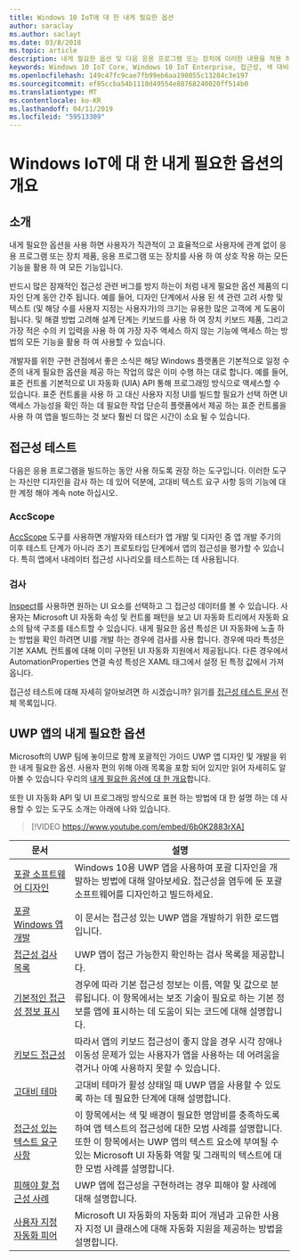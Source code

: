 ```yaml
---
title: Windows 10 IoT에 대 한 내게 필요한 옵션
author: saraclay
ms.author: saclayt
ms.date: 03/8/2018
ms.topic: article
description: 내게 필요한 옵션 및 다음 응용 프로그램 또는 장치에 이러한 내용을 적용 하는 방법에 알아봅니다.
keywords: Windows 10 IoT Core, Windows 10 IoT Enterprise, 접근성, 색 대비
ms.openlocfilehash: 149c47fc9cae7fb99eb6aa190055c13284c3e197
ms.sourcegitcommit: ef85ccba54b1118d49554e88768240020ff514b0
ms.translationtype: MT
ms.contentlocale: ko-KR
ms.lasthandoff: 04/11/2019
ms.locfileid: "59513309"
---
```

# <a name="an-overview-of-accessibility-for-windows-iot"></a>Windows IoT에 대 한 내게 필요한 옵션의 개요 
 
## <a name="introduction"></a>소개 
내게 필요한 옵션을 사용 하면 사용자가 직관적이 고 효율적으로 사용자에 관계 없이 응용 프로그램 또는 장치 제품, 응용 프로그램 또는 장치를 사용 하 여 상호 작용 하는 모든 기능을 활용 하 여 모든 기능입니다. 
 
반드시 많은 잠재적인 접근성 관련 버그를 방지 하는이 처럼 내게 필요한 옵션 제품의 디자인 단계 동안 간주 됩니다. 예를 들어, 디자인 단계에서 사용 된 색 관련 고려 사항 및 텍스트 (및 해당 수를 사용자 지정는 사용자가)의 크기는 유용한 많은 고객에 게 도움이 됩니다. 및 해결 방법 고려해 설계 단계는 키보드를 사용 하 여 장치 키보드 제품, 그리고 가장 적은 수의 키 입력을 사용 하 여 가장 자주 액세스 하지 않는 기능에 액세스 하는 방법의 모든 기능을 활용 하 여 사용할 수 있습니다.  
 
개발자를 위한 구현 관점에서 좋은 소식은 해당 Windows 플랫폼은 기본적으로 일정 수준의 내게 필요한 옵션을 제공 하는 작업의 많은 이미 수행 하는 대로 합니다. 예를 들어, 표준 컨트롤 기본적으로 UI 자동화 (UIA) API 통해 프로그래밍 방식으로 액세스할 수 있습니다. 표준 컨트롤을 사용 하 고 대신 사용자 지정 UI를 빌드할 필요가 선택 하면 UI 액세스 가능성을 확인 하는 데 필요한 작업 단순히 플랫폼에서 제공 하는 표준 컨트롤을 사용 하 여 앱을 빌드하는 것 보다 훨씬 더 많은 시간이 소요 될 수 있습니다. 

## <a name="accessibility-testing"></a>접근성 테스트
다음은 응용 프로그램을 빌드하는 동안 사용 하도록 권장 하는 도구입니다. 이러한 도구는 자신만 디자인을 감사 하는 데 있어 덕분에, 고대비 텍스트 요구 사항 등의 기능에 대 한 계정 해야 계속 note 하십시오.

### <a name="accscope"></a>AccScope
[AccScope](https://msdn.microsoft.com/library/windows/desktop/Dn433239) 도구를 사용하면 개발자와 테스터가 앱 개발 및 디자인 중 앱 개발 주기의 이후 테스트 단계가 아니라 초기 프로토타입 단계에서 앱의 접근성을 평가할 수 있습니다. 특히 앱에서 내레이터 접근성 시나리오를 테스트하는 데 사용됩니다.

### <a name="inspect"></a>검사
[Inspect](https://msdn.microsoft.com/library/windows/desktop/Dd318521)를 사용하면 원하는 UI 요소를 선택하고 그 접근성 데이터를 볼 수 있습니다. 사용자는 Microsoft UI 자동화 속성 및 컨트롤 패턴을 보고 UI 자동화 트리에서 자동화 요소의 탐색 구조를 테스트할 수 있습니다. 내게 필요한 옵션 특성은 UI 자동화에 노출 하는 방법을 확인 하려면 UI를 개발 하는 경우에 검사를 사용 합니다. 경우에 따라 특성은 기본 XAML 컨트롤에 대해 이미 구현된 UI 자동화 지원에서 제공됩니다. 다른 경우에서 AutomationProperties 연결 속성 특성은 XAML 태그에서 설정 된 특정 값에서 가져옵니다.

접근성 테스트에 대해 자세히 알아보려면 하 시겠습니까? 읽기를 [접근성 테스트 문서](https://docs.microsoft.com/windows/uwp/design/accessibility/accessibility-testing#inspect) 전체 목록입니다.
 
 
## <a name="accessibility-in-uwp-apps"></a>UWP 앱의 내게 필요한 옵션 
Microsoft의 UWP 팀에 놓이므로 함께 포괄적인 가이드 UWP 앱 디자인 및 개발을 위한 내게 필요한 옵션. 사용자 편의 위해 아래 목록을 포함 되어 있지만 읽어 자세히도 알아볼 수 있습니다 우리의 [내게 필요한 옵션에 대 한 개요](https://docs.microsoft.com/windows/uwp/design/accessibility/accessibility-overview)합니다. 
 
또한 UI 자동화 API 및 UI 프로그래밍 방식으로 표현 하는 방법에 대 한 설명 하는 데 사용할 수 있는 도구도 소개는 아래에 나와 있습니다. 
 
> [!VIDEO https://www.youtube.com/embed/6b0K2883rXA]

 
| 문서 | 설명 | 
|---------|-------------| 
| [포괄 소프트웨어 디자인](https://docs.microsoft.com/windows/uwp/design/accessibility/designing-inclusive-software) | Windows 10용 UWP 앱을 사용하여 포괄 디자인을 개발하는 방법에 대해 알아보세요.  접근성을 염두에 둔 포괄 소프트웨어를 디자인하고 빌드하세요. | 
| [포괄 Windows 앱 개발](https://docs.microsoft.com/windows/uwp/design/accessibility/developing-inclusive-windows-apps) | 이 문서는 접근성 있는 UWP 앱을 개발하기 위한 로드맵입니다. | 
| [접근성 검사 목록](https://docs.microsoft.com/windows/uwp/design/accessibility/accessibility-checklist) | UWP 앱이 접근 가능한지 확인하는 검사 목록을 제공합니다. | 
| [기본적인 접근성 정보 표시](https://docs.microsoft.com/windows/uwp/design/accessibility/basic-accessibility-information) | 경우에 따라 기본 접근성 정보는 이름, 역할 및 값으로 분류됩니다. 이 항목에서는 보조 기술이 필요로 하는 기본 정보를 앱에 표시하는 데 도움이 되는 코드에 대해 설명합니다. | 
| [키보드 접근성](https://docs.microsoft.com/windows/uwp/design/accessibility/keyboard-accessibility) | 따라서 앱의 키보드 접근성이 좋지 않을 경우 시각 장애나 이동성 문제가 있는 사용자가 앱을 사용하는 데 어려움을 겪거나 아예 사용하지 못할 수 있습니다. | 
| [고대비 테마](https://docs.microsoft.com/windows/uwp/design/accessibility/high-contrast-themes) | 고대비 테마가 활성 상태일 때 UWP 앱을 사용할 수 있도록 하는 데 필요한 단계에 대해 설명합니다. | 
| [접근성 있는 텍스트 요구 사항](https://docs.microsoft.com/windows/uwp/design/accessibility/accessible-text-requirements) | 이 항목에서는 색 및 배경이 필요한 명암비를 충족하도록 하여 앱 텍스트의 접근성에 대한 모범 사례를 설명합니다. 또한 이 항목에서는 UWP 앱의 텍스트 요소에 부여될 수 있는 Microsoft UI 자동화 역할 및 그래픽의 텍스트에 대한 모범 사례를 설명합니다. | 
| [피해야 할 접근성 사례](https://docs.microsoft.com/windows/uwp/design/accessibility/practices-to-avoid) | UWP 앱에 접근성을 구현하려는 경우 피해야 할 사례에 대해 설명합니다. | 
| [사용자 지정 자동화 피어](https://docs.microsoft.com/windows/uwp/design/accessibility/custom-automation-peers) | Microsoft UI 자동화의 자동화 피어 개념과 고유한 사용자 지정 UI 클래스에 대해 자동화 지원을 제공하는 방법을 설명합니다. | 
 
